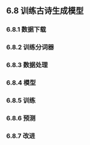 
## 6.8 训练古诗生成模型

### 6.8.1 数据下载

### 6.8.2 训练分词器

### 6.8.3 数据处理


### 6.8.4 模型


### 6.8.5 训练

### 6.8.6 预测


### 6.8.7 改进
